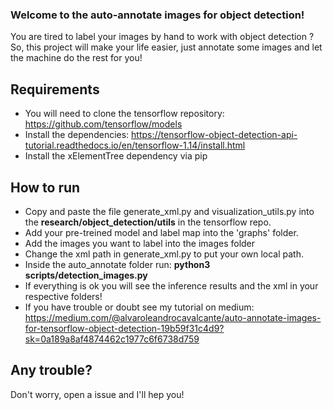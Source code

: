 ### Welcome to the auto-annotate images for object detection!

You are tired to label your images by hand to work with object detection ? So, this project will make your life easier, just annotate some images and let the machine do the rest for you!

## Requirements
- You will need to clone the tensorflow repository: https://github.com/tensorflow/models
- Install the dependencies: https://tensorflow-object-detection-api-tutorial.readthedocs.io/en/tensorflow-1.14/install.html
- Install the xElementTree dependency via pip
## How to run
- Copy and paste the file generate_xml.py and visualization_utils.py into the **research/object_detection/utils** in the tensorflow repo.
- Add your pre-treined model and label map into the 'graphs' folder.
- Add the images you want to label into the images folder
- Change the xml path in generate_xml.py to put your own local path.
- Inside the auto_annotate folder run: **python3 scripts/detection_images.py**
- If everything is ok you will see the inference results and the xml in your respective folders!
- If you have trouble or doubt see my tutorial on medium: https://medium.com/@alvaroleandrocavalcante/auto-annotate-images-for-tensorflow-object-detection-19b59f31c4d9?sk=0a189a8af4874462c1977c6f6738d759

## Any trouble?
Don't worry, open a issue and I'll hep you!
